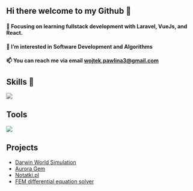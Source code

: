 <h2>Hi there welcome to my Github 👋</h2> 

<h4>🌱 Focusing on learning fullstack development with Laravel, VueJs, and React.</h4>
<h4>👀 I’m interested in Software Development and Algorithms</h4> 
<h4>📫 You can reach me via email <a href="mailto:wojtek.pawlina3@gmail.com">wojtek.pawlina3@gmail.com</a></h4>

<h2>Skills 💪</h2>

  <a href="https://skillicons.dev">
    <img src="https://skillicons.dev/icons?i=php,laravel,python,js,ts,vue,react,java,cpp,html,css,tailwind,bootstrap,docker,mysql,linux,windows" />
  </a>

<h2>Tools</h2>
 <a href="https://skillicons.dev">
    <img src="https://skillicons.dev/icons?i=git,phpstorm,pycharm,idea,vscode,postman,github" />
  </a>

  <h2>Projects</h2>
  <ul>
    <li>
       <a href=https://github.com/Wpawlina/Darwin-project>Darwin World Simulation</a> 
    </li>
    <li> 
      <a href=https://github.com/Wpawlina/aurora-gem>Aurora Gem</a> </li>
    <li>  
      <a href=https://github.com/Wpawlina/Notatki.pl>Notatki.pl</a>
    </li>
    <li>
       <a href=https://github.com/Wpawlina/FEM-Acoustic-Material-Vibrations>FEM differential equation solver</a> 
    </li>
  </ul>









<!---
Wpawlina/Wpawlina is a ✨ special ✨ repository because its `README.md` (this file) appears on your GitHub profile.
You can click the Preview link to take a look at your changes.
--->
